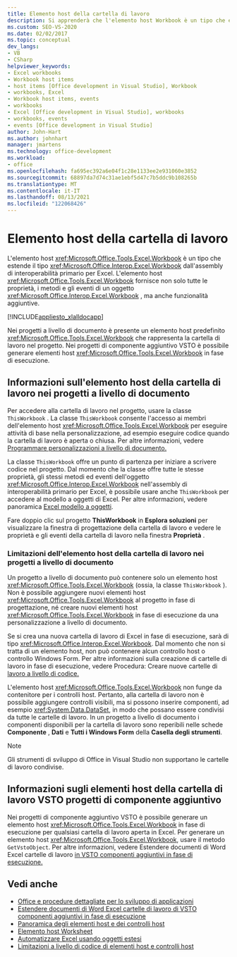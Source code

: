 ```yaml
---
title: Elemento host della cartella di lavoro
description: Si apprenderà che l'elemento host Workbook è un tipo che estende il tipo Workbook dall'assembly di interoperabilità primario per Microsoft Excel.
ms.custom: SEO-VS-2020
ms.date: 02/02/2017
ms.topic: conceptual
dev_langs:
- VB
- CSharp
helpviewer_keywords:
- Excel workbooks
- Workbook host items
- host items [Office development in Visual Studio], Workbook
- workbooks, Excel
- Workbook host items, events
- workbooks
- Excel [Office development in Visual Studio], workbooks
- workbooks, events
- events [Office development in Visual Studio]
author: John-Hart
ms.author: johnhart
manager: jmartens
ms.technology: office-development
ms.workload:
- office
ms.openlocfilehash: fa695ec392a6e04f1c28e1133ee2e931060e3852
ms.sourcegitcommit: 68897da7d74c31ae1ebf5d47c7b5ddc9b108265b
ms.translationtype: MT
ms.contentlocale: it-IT
ms.lasthandoff: 08/13/2021
ms.locfileid: "122068426"
---
```

# <a name="workbook-host-item"></a>Elemento host della cartella di lavoro
  L'elemento host <xref:Microsoft.Office.Tools.Excel.Workbook> è un tipo che estende il tipo <xref:Microsoft.Office.Interop.Excel.Workbook> dall'assembly di interoperabilità primario per Excel. L'elemento host <xref:Microsoft.Office.Tools.Excel.Workbook> fornisce non solo tutte le proprietà, i metodi e gli eventi di un oggetto <xref:Microsoft.Office.Interop.Excel.Workbook> , ma anche funzionalità aggiuntive.

 [!INCLUDE[appliesto_xlalldocapp](../vsto/includes/appliesto-xlalldocapp-md.md)]

 Nei progetti a livello di documento è presente un elemento host predefinito <xref:Microsoft.Office.Tools.Excel.Workbook> che rappresenta la cartella di lavoro nel progetto. Nei progetti di componente aggiuntivo VSTO è possibile generare elementi host <xref:Microsoft.Office.Tools.Excel.Workbook> in fase di esecuzione.

## <a name="understand-the-workbook-host-item-in-document-level-projects"></a>Informazioni sull'elemento host della cartella di lavoro nei progetti a livello di documento
 Per accedere alla cartella di lavoro nel progetto, usare la classe `ThisWorkbook` . La classe `ThisWorkbook` consente l'accesso ai membri dell'elemento host <xref:Microsoft.Office.Tools.Excel.Workbook> per eseguire attività di base nella personalizzazione, ad esempio eseguire codice quando la cartella di lavoro è aperta o chiusa. Per altre informazioni, vedere [Programmare personalizzazioni a livello di documento.](../vsto/programming-document-level-customizations.md)

 La classe `ThisWorkbook` offre un punto di partenza per iniziare a scrivere codice nel progetto. Dal momento che la classe offre tutte le stesse proprietà, gli stessi metodi ed eventi dell'oggetto <xref:Microsoft.Office.Interop.Excel.Workbook> nell'assembly di interoperabilità primario per Excel, è possibile usare anche `ThisWorkbook` per accedere al modello a oggetti di Excel. Per altre informazioni, vedere panoramica [Excel modello a oggetti](../vsto/excel-object-model-overview.md).

 Fare doppio clic sul progetto **ThisWorkbook** in **Esplora soluzioni** per visualizzare la finestra di progettazione della cartella di lavoro e vedere le proprietà e gli eventi della cartella di lavoro nella finestra **Proprietà** .

### <a name="limitations-of-the-workbook-host-item-in-document-level-projects"></a>Limitazioni dell'elemento host della cartella di lavoro nei progetti a livello di documento
 Un progetto a livello di documento può contenere solo un elemento host <xref:Microsoft.Office.Tools.Excel.Workbook> (ossia, la classe `ThisWorkbook` ). Non è possibile aggiungere nuovi elementi host <xref:Microsoft.Office.Tools.Excel.Workbook> al progetto in fase di progettazione, né creare nuovi elementi host <xref:Microsoft.Office.Tools.Excel.Workbook> in fase di esecuzione da una personalizzazione a livello di documento.

 Se si crea una nuova cartella di lavoro di Excel in fase di esecuzione, sarà di tipo <xref:Microsoft.Office.Interop.Excel.Workbook>. Dal momento che non si tratta di un elemento host, non può contenere alcun controllo host o controllo Windows Form. Per altre informazioni sulla creazione di cartelle di lavoro in fase di esecuzione, vedere Procedura: Creare nuove cartelle di [lavoro a livello di codice.](../vsto/how-to-programmatically-create-new-workbooks.md)

 L'elemento host <xref:Microsoft.Office.Tools.Excel.Workbook> non funge da contenitore per i controlli host. Pertanto, alla cartella di lavoro non è possibile aggiungere controlli visibili, ma si possono inserire componenti, ad esempio <xref:System.Data.DataSet>, in modo che possano essere condivisi da tutte le cartelle di lavoro. In un progetto a livello di documento i componenti disponibili per la cartella di lavoro sono reperibili nelle schede **Componente** , **Dati** e **Tutti i Windows Form** della **Casella degli strumenti**.

> [!NOTE]
> Gli strumenti di sviluppo di Office in Visual Studio non supportano le cartelle di lavoro condivise.

## <a name="understand-workbook-host-items-in-vsto-add-in-projects"></a>Informazioni sugli elementi host della cartella di lavoro VSTO progetti di componente aggiuntivo
 Nei progetti di componente aggiuntivo VSTO è possibile generare un elemento host <xref:Microsoft.Office.Tools.Excel.Workbook> in fase di esecuzione per qualsiasi cartella di lavoro aperta in Excel. Per generare un elemento host <xref:Microsoft.Office.Tools.Excel.Workbook>, usare il metodo `GetVstoObject`. Per altre informazioni, vedere Estendere documenti di Word Excel cartelle di lavoro [in VSTO componenti aggiuntivi in fase di esecuzione.](../vsto/extending-word-documents-and-excel-workbooks-in-vsto-add-ins-at-run-time.md)

## <a name="see-also"></a>Vedi anche
- [Office e procedure dettagliate per lo sviluppo di applicazioni](../vsto/office-development-samples-and-walkthroughs.md)
- [Estendere documenti di Word Excel cartelle di lavoro di VSTO componenti aggiuntivi in fase di esecuzione](../vsto/extending-word-documents-and-excel-workbooks-in-vsto-add-ins-at-run-time.md)
- [Panoramica degli elementi host e dei controlli host](../vsto/host-items-and-host-controls-overview.md)
- [Elemento host Worksheet](../vsto/worksheet-host-item.md)
- [Automatizzare Excel usando oggetti estesi](../vsto/automating-excel-by-using-extended-objects.md)
- [Limitazioni a livello di codice di elementi host e controlli host](../vsto/programmatic-limitations-of-host-items-and-host-controls.md)
